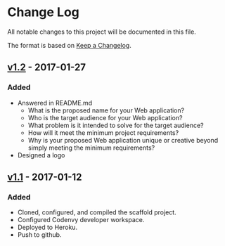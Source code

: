 # Change Log
All notable changes to this project will be documented in this file.

The format is based on [Keep a Changelog](http://keepachangelog.com/).

## [v1.2] - 2017-01-27
### Added
- Answered in README.md
    - What is the proposed name for your Web application?
    - Who is the target audience for your Web application?
    - What problem is it intended to solve for the target audience?
    - How will it meet the minimum project requirements?
    - Why is your proposed Web application unique or creative beyond simply meeting the minimum requirements?
- Designed a logo

## [v1.1] - 2017-01-12
### Added
- Cloned, configured, and compiled the scaffold project.
- Configured Codenvy developer workspace.
- Deployed to Heroku.
- Push to github.


[v1.2]: https://github.com/infsci2560sp17/full-stack-web-BrianKolowitz/compare/v1.1...v1.2
[v1.1]: https://github.com/infsci2560sp17/full-stack-web-BrianKolowitz/compare/...v1.1